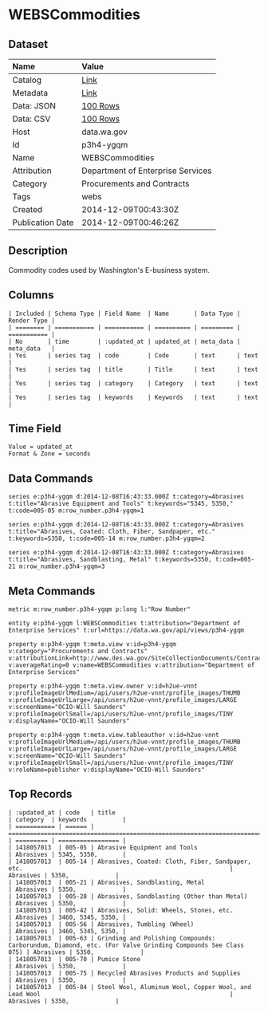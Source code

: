 # WEBSCommodities

## Dataset

| Name | Value |
| :--- | :---- |
| Catalog | [Link](https://catalog.data.gov/dataset/webscommodities) |
| Metadata | [Link](https://data.wa.gov/api/views/p3h4-ygqm) |
| Data: JSON | [100 Rows](https://data.wa.gov/api/views/p3h4-ygqm/rows.json?max_rows=100) |
| Data: CSV | [100 Rows](https://data.wa.gov/api/views/p3h4-ygqm/rows.csv?max_rows=100) |
| Host | data.wa.gov |
| Id | p3h4-ygqm |
| Name | WEBSCommodities |
| Attribution | Department of Enterprise Services |
| Category | Procurements and Contracts |
| Tags | webs |
| Created | 2014-12-09T00:43:30Z |
| Publication Date | 2014-12-09T00:46:26Z |

## Description

Commodity codes used by Washington's E-business system.

## Columns

```ls
| Included | Schema Type | Field Name  | Name       | Data Type | Render Type |
| ======== | =========== | =========== | ========== | ========= | =========== |
| No       | time        | :updated_at | updated_at | meta_data | meta_data   |
| Yes      | series tag  | code        | Code       | text      | text        |
| Yes      | series tag  | title       | Title      | text      | text        |
| Yes      | series tag  | category    | Category   | text      | text        |
| Yes      | series tag  | keywords    | Keywords   | text      | text        |
```

## Time Field

```ls
Value = updated_at
Format & Zone = seconds
```

## Data Commands

```ls
series e:p3h4-ygqm d:2014-12-08T16:43:33.000Z t:category=Abrasives t:title="Abrasive Equipment and Tools" t:keywords="5345, 5350," t:code=005-05 m:row_number.p3h4-ygqm=1

series e:p3h4-ygqm d:2014-12-08T16:43:33.000Z t:category=Abrasives t:title="Abrasives, Coated: Cloth, Fiber, Sandpaper, etc." t:keywords=5350, t:code=005-14 m:row_number.p3h4-ygqm=2

series e:p3h4-ygqm d:2014-12-08T16:43:33.000Z t:category=Abrasives t:title="Abrasives, Sandblasting, Metal" t:keywords=5350, t:code=005-21 m:row_number.p3h4-ygqm=3
```

## Meta Commands

```ls
metric m:row_number.p3h4-ygqm p:long l:"Row Number"

entity e:p3h4-ygqm l:WEBSCommodities t:attribution="Department of Enterprise Services" t:url=https://data.wa.gov/api/views/p3h4-ygqm

property e:p3h4-ygqm t:meta.view v:id=p3h4-ygqm v:category="Procurements and Contracts" v:attributionLink=http://www.des.wa.gov/SiteCollectionDocuments/ContractingPurchasing/WEBSCommodities.xls v:averageRating=0 v:name=WEBSCommodities v:attribution="Department of Enterprise Services"

property e:p3h4-ygqm t:meta.view.owner v:id=h2ue-vnnt v:profileImageUrlMedium=/api/users/h2ue-vnnt/profile_images/THUMB v:profileImageUrlLarge=/api/users/h2ue-vnnt/profile_images/LARGE v:screenName="OCIO-Will Saunders" v:profileImageUrlSmall=/api/users/h2ue-vnnt/profile_images/TINY v:displayName="OCIO-Will Saunders"

property e:p3h4-ygqm t:meta.view.tableauthor v:id=h2ue-vnnt v:profileImageUrlMedium=/api/users/h2ue-vnnt/profile_images/THUMB v:profileImageUrlLarge=/api/users/h2ue-vnnt/profile_images/LARGE v:screenName="OCIO-Will Saunders" v:profileImageUrlSmall=/api/users/h2ue-vnnt/profile_images/TINY v:roleName=publisher v:displayName="OCIO-Will Saunders"
```

## Top Records

```ls
| :updated_at | code   | title                                                                                                     | category  | keywords          | 
| =========== | ====== | ========================================================================================================= | ========= | ================= | 
| 1418057013  | 005-05 | Abrasive Equipment and Tools                                                                              | Abrasives | 5345, 5350,       | 
| 1418057013  | 005-14 | Abrasives, Coated: Cloth, Fiber, Sandpaper, etc.                                                          | Abrasives | 5350,             | 
| 1418057013  | 005-21 | Abrasives, Sandblasting, Metal                                                                            | Abrasives | 5350,             | 
| 1418057013  | 005-28 | Abrasives, Sandblasting (Other than Metal)                                                                | Abrasives | 5350,             | 
| 1418057013  | 005-42 | Abrasives, Solid: Wheels, Stones, etc.                                                                    | Abrasives | 3460, 5345, 5350, | 
| 1418057013  | 005-56 | Abrasives, Tumbling (Wheel)                                                                               | Abrasives | 3460, 5345, 5350, | 
| 1418057013  | 005-63 | Grinding and Polishing Compounds: Carborundum, Diamond, etc. (For Valve Grinding Compounds See Class 075) | Abrasives | 5350,             | 
| 1418057013  | 005-70 | Pumice Stone                                                                                              | Abrasives | 5350,             | 
| 1418057013  | 005-75 | Recycled Abrasives Products and Supplies                                                                  | Abrasives | 5350,             | 
| 1418057013  | 005-84 | Steel Wool, Aluminum Wool, Copper Wool, and Lead Wool                                                     | Abrasives | 5350,             | 
```
